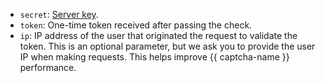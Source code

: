 * `secret`: [Server key](../../smartcaptcha/concepts/keys.md).
* `token`: One-time token received after passing the check.
* `ip`: IP address of the user that originated the request to validate the token. This is an optional parameter, but we ask you to provide the user IP when making requests. This helps improve {{ captcha-name }} performance.